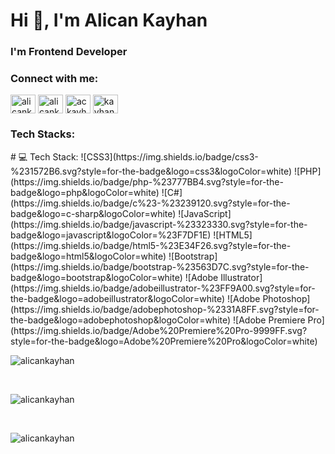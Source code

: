 <h1 align="left">Hi 👋, I'm Alican Kayhan</h1>
<h3 align="left">I'm Frontend Developer</h3>


<h3 align="left">Connect with me:</h3>
<p align="left">
    <a href="https://linkedin.com/in/alicankayhan" target="blank"><img align="center"
            src="https://raw.githubusercontent.com/rahuldkjain/github-profile-readme-generator/master/src/images/icons/Social/linked-in-alt.svg"
            alt="alicankayhan" height="30" width="40" /></a>
    <a href="https://www.hackerrank.com/alicankayhan" target="blank"><img align="center"
            src="https://raw.githubusercontent.com/rahuldkjain/github-profile-readme-generator/master/src/images/icons/Social/hackerrank.svg"
            alt="alicankayhan" height="30" width="40" /></a>
    <a href="https://instagram.com/ackayhan" target="blank"><img align="center"
            src="https://raw.githubusercontent.com/rahuldkjain/github-profile-readme-generator/master/src/images/icons/Social/instagram.svg"
            alt="ackayhan" height="30" width="40" /></a>
    <a href="https://fb.com/kayhanalican" target="blank"><img align="center"
            src="https://raw.githubusercontent.com/rahuldkjain/github-profile-readme-generator/master/src/images/icons/Social/facebook.svg"
            alt="kayhanalican" height="30" width="40" /></a>

</p>

<h3 align="left">Tech Stacks:</h3>
# 💻 Tech Stack:
![CSS3](https://img.shields.io/badge/css3-%231572B6.svg?style=for-the-badge&logo=css3&logoColor=white) ![PHP](https://img.shields.io/badge/php-%23777BB4.svg?style=for-the-badge&logo=php&logoColor=white) ![C#](https://img.shields.io/badge/c%23-%23239120.svg?style=for-the-badge&logo=c-sharp&logoColor=white) ![JavaScript](https://img.shields.io/badge/javascript-%23323330.svg?style=for-the-badge&logo=javascript&logoColor=%23F7DF1E) ![HTML5](https://img.shields.io/badge/html5-%23E34F26.svg?style=for-the-badge&logo=html5&logoColor=white) ![Bootstrap](https://img.shields.io/badge/bootstrap-%23563D7C.svg?style=for-the-badge&logo=bootstrap&logoColor=white) ![Adobe Illustrator](https://img.shields.io/badge/adobeillustrator-%23FF9A00.svg?style=for-the-badge&logo=adobeillustrator&logoColor=white) ![Adobe Photoshop](https://img.shields.io/badge/adobephotoshop-%2331A8FF.svg?style=for-the-badge&logo=adobephotoshop&logoColor=white) ![Adobe Premiere Pro](https://img.shields.io/badge/Adobe%20Premiere%20Pro-9999FF.svg?style=for-the-badge&logo=Adobe%20Premiere%20Pro&logoColor=white)
<br>
<p>
    <img
        src="https://github-readme-stats.vercel.app/api/top-langs?username=alicankayhan&show_icons=true&theme=highcontrast&locale=en&layout=compact" alt="alicankayhan" />
</p>
<br />
<p>
    <img
        src="https://github-readme-stats.vercel.app/api?username=alicankayhan&show_icons=true&theme=highcontrast&locale=en" alt="alicankayhan" />
</p>
<br>
<p> 
    <img src="https://komarev.com/ghpvc/?username=alicankayhan&label=Profile%20views&color=0e75b6&style=flat"alt="alicankayhan" /> 
</p>
<!-- DİĞER
    <a href="https://reactjs.org/" target="_blank" rel="noreferrer">
     <img src="https://raw.githubusercontent.com/devicons/devicon/master/icons/react/react-original-wordmark.svg"
          alt="react" width="40" height="40" /> 
    </a>
    <a href="https://git-scm.com/" target="_blank" rel="noreferrer"> 
     <img src="https://www.vectorlogo.zone/logos/git-scm/git-scm-icon.svg" alt="git" width="40" height="40" /> 
    </a>
     <a href="https://www.mysql.com/" target="_blank" rel="noreferrer"> 
    <img src="https://raw.githubusercontent.com/devicons/devicon/master/icons/mysql/mysql-original-wordmark.svg"
            alt="mysql" width="40" height="40" /> </a>

    <a href="https://www.microsoft.com/en-us/sql-server" target="_blank" rel="noreferrer"> 
     <img src="https://www.svgrepo.com/show/303229/microsoft-sql-server-logo.svg" alt="mssql" width="40" height="40" /> 
    </a>
   
  
    <a href="https://nodejs.org" target="_blank" rel="noreferrer"> 
     <img src="https://raw.githubusercontent.com/devicons/devicon/master/icons/nodejs/nodejs-original-wordmark.svg" alt="nodejs" width="40" height="40"/>
    </a> 
    <a href="https://www.postgresql.org" target="_blank"
        rel="noreferrer">
      <img src="https://raw.githubusercontent.com/devicons/devicon/master/icons/postgresql/postgresql-original-wordmark.svg" alt="postgresql" width="40" height="40"/>
       </a>
    -->
